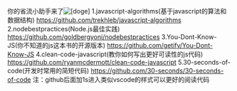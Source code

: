 你的省流小助手来了![[doge]](https://i0.hdslb.com/bfs/emote/3087d273a78ccaff4bb1e9972e2ba2a7583c9f11.png@100w_100h.webp)
1.javascript-algorithms(基于javascript的算法和数据结构)
https://github.com/trekhleb/javascript-algorithms
2.nodebestpractices(Node.js最佳实践)
https://github.com/goldbergyoni/nodebestpractices
3.You-Dont-Know-JS(你不知道的js这本书的开源版本)
https://github.com/getify/You-Dont-Know-JS
4.clean-code-javascript(教你如何写出更好可读性的js代码)
https://github.com/ryanmcdermott/clean-code-javascript
5.30-seconds-of-code(开发时常用的简短代码)
https://github.com/30-seconds/30-seconds-of-code
注：github后面加1s进入类似vscode的样式可以更好的阅读代码